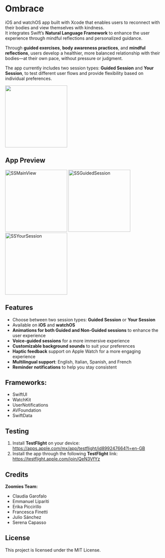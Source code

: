 # Ombrace
iOS and watchOS app built with Xcode that enables users to reconnect with their bodies and view themselves with kindness.  
It integrates Swift’s **Natural Language Framework** to enhance the user experience through mindful reflections and personalized guidance.

Through **guided exercises**, **body awareness practices**, and **mindful reflections**, users develop a healthier, more balanced relationship with their bodies—at their own pace, without pressure or judgment.

The app currently includes two session types: **Guided Session** and **Your Session**, to test different user flows and provide flexibility based on individual preferences.

<img src="https://github.com/user-attachments/assets/4768632a-49b1-4236-9b4e-3123be1bcd93" width=200 height=200/>

## App Preview

<img alt="SSMainView" src="https://github.com/user-attachments/assets/64d919a9-72bb-47c4-b848-a11fdda807b2" width=200/>
<img alt="SSGuidedSession" src="https://github.com/user-attachments/assets/0843452e-f0f3-4194-ae25-91d0333a6bb3" width=200/>
<img alt="SSYourSession" src="https://github.com/user-attachments/assets/81feedb6-4e0e-4fb3-8197-3a3b42131975" width=200/>

## Features
- Choose between two session types: **Guided Session** or **Your Session**
- Available on **iOS** and **watchOS**
- **Animations for both Guided and Non-Guided sessions** to enhance the user experience
- **Voice-guided sessions** for a more immersive experience
- **Customizable background sounds** to suit your preferences
- **Haptic feedback** support on Apple Watch for a more engaging experience
- **Multilingual support**: English, Italian, Spanish, and French
- **Reminder notifications** to help you stay consistent

## Frameworks: 
- SwiftUI
- WatchKit
- UserNotifications
- AVFoundation
- SwiftData

## Testing
1. Install **TestFlight** on your device: <https://apps.apple.com/mx/app/testflight/id899247664?l=en-GB>
2. Install the app through the following **TestFlight** link: <https://testflight.apple.com/join/QeN3VfYz>

## Credits
**Zoomies Team:**
- Claudia Garofalo
- Emmanuel Lipariti
- Erika Piccirillo
- Francesca Finetti
- Julio Sánchez
- Serena Capasso

## License
This project is licensed under the MIT License.
